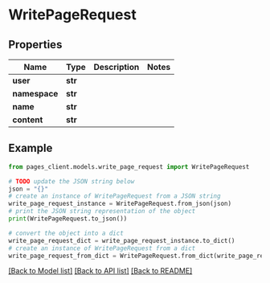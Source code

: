 # WritePageRequest


## Properties

Name | Type | Description | Notes
------------ | ------------- | ------------- | -------------
**user** | **str** |  | 
**namespace** | **str** |  | 
**name** | **str** |  | 
**content** | **str** |  | 

## Example

```python
from pages_client.models.write_page_request import WritePageRequest

# TODO update the JSON string below
json = "{}"
# create an instance of WritePageRequest from a JSON string
write_page_request_instance = WritePageRequest.from_json(json)
# print the JSON string representation of the object
print(WritePageRequest.to_json())

# convert the object into a dict
write_page_request_dict = write_page_request_instance.to_dict()
# create an instance of WritePageRequest from a dict
write_page_request_from_dict = WritePageRequest.from_dict(write_page_request_dict)
```
[[Back to Model list]](../README.md#documentation-for-models) [[Back to API list]](../README.md#documentation-for-api-endpoints) [[Back to README]](../README.md)


